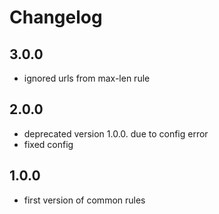 # Changelog

## 3.0.0

- ignored urls from max-len rule

## 2.0.0

- deprecated version 1.0.0. due to config error
- fixed config

## 1.0.0

- first version of common rules